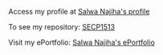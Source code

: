 Access my profile at [Salwa Najiha's profile](https://github.com/salwanajiha/salwanajiha)

To see my repository: [SECP1513](https://github.com/salwanajiha/SECP1513)

Visit my ePortfolio: [Salwa Najiha's ePortfolio](https://sites.google.com/graduate.utm.my/salwanajiha)
